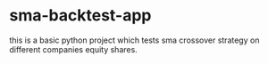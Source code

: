 # sma-backtest-app
this is a basic python project which tests sma crossover strategy on different companies equity shares.
